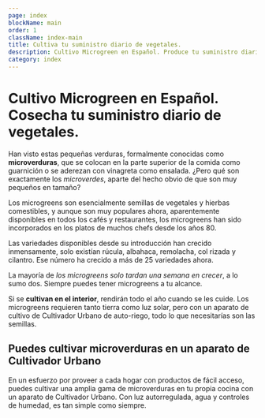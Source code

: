 ```yaml
---
page: index
blockName: main
order: 1
className: index-main
title: Cultiva tu suministro diario de vegetales. 
description: Cultivo Microgreen en Español. Produce tu suministro diario de vegetales. 
category: index
---
```


# Cultivo Microgreen en Español. Cosecha tu suministro diario de vegetales.

Han visto estas pequeñas verduras, formalmente conocidas como **microverduras**, que se colocan en la parte superior de la comida como guarnición o se aderezan con vinagreta como ensalada. ¿Pero qué son exactamente los _microverdes_, aparte del hecho obvio de que son muy pequeños en tamaño?

Los microgreens son esencialmente semillas de vegetales y hierbas comestibles, y aunque son muy populares ahora, aparentemente disponibles en todos los cafés y restaurantes, los microgreens han sido incorporados en los platos de muchos chefs desde los años 80.

Las variedades disponibles desde su introducción han crecido inmensamente, solo existían rúcula, albahaca, remolacha, col rizada y cilantro. Ese número ha crecido a más de 25 variedades ahora.

La mayoría de _los microgreens solo tardan una semana en crecer_, a lo sumo dos. Siempre puedes tener microgreens a tu alcance.

Si se **cultivan en el interior**, rendirán todo el año cuando se les cuide. Los microgreens requieren tanto tierra como luz solar, pero con un aparato de cultivo de Cultivador Urbano de auto-riego, todo lo que necesitarías son las semillas.

## Puedes cultivar microverduras en un aparato de Cultivador Urbano

En un esfuerzo por proveer a cada hogar con productos de fácil acceso, puedes cultivar una amplia gama de microverduras en tu propia cocina con un aparato de Cultivador Urbano. Con luz autorregulada, agua y controles de humedad, es tan simple como siempre.


<CategoryEntries category="main"/>
